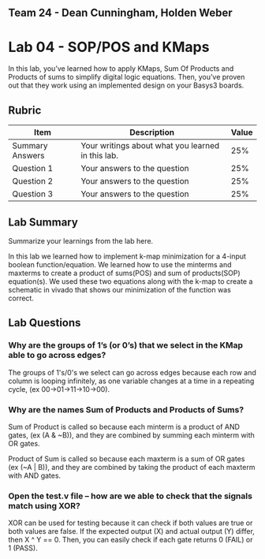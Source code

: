 ## Team 24 - Dean Cunningham, Holden Weber
# Lab 04 - SOP/POS and KMaps

In this lab, you’ve learned how to apply KMaps, Sum Of Products and Products of
sums to simplify digital logic equations. Then, you’ve proven out that they work
using an implemented design on your Basys3 boards.

## Rubric

| Item | Description | Value |
| ---- | ----------- | ----- |
| Summary Answers | Your writings about what you learned in this lab. | 25% |
| Question 1 | Your answers to the question | 25% |
| Question 2 | Your answers to the question | 25% |
| Question 3 | Your answers to the question | 25% |

## Lab Summary

Summarize your learnings from the lab here.

In this lab we learned how to implement k-map minimization for a 4-input boolean
function/equation. We learned how to use the minterms and maxterms to create a 
product of sums(POS) and sum of products(SOP) equation(s). We used these two 
equations along with the k-map to create a schematic in vivado that shows our 
minimization of the function was correct. 

## Lab Questions

### Why are the groups of 1’s (or 0’s) that we select in the KMap able to go across edges?

The groups of 1's/0's we select can go across edges because
each row and column is looping infinitely, as one variable
changes at a time in a repeating cycle, (ex 00->01->11->10->00).

### Why are the names Sum of Products and Products of Sums?
Sum of Product is called so because each minterm is a product
of AND gates, (ex (A & ~B)), and they are combined by summing
each minterm with OR gates.

Product of Sum is called so because each maxterm is a sum of 
OR gates (ex (~A | B)), and they are combined by taking the 
product of each maxterm with AND gates.

### Open the test.v file – how are we able to check that the signals match using XOR?

XOR can be used for testing because it can check if both values
are true or both values are false. If the expected output (X)
and actual output (Y) differ, then X ^ Y == 0. Then, you can
easily check if each gate returns 0 (FAIL) or 1 (PASS).